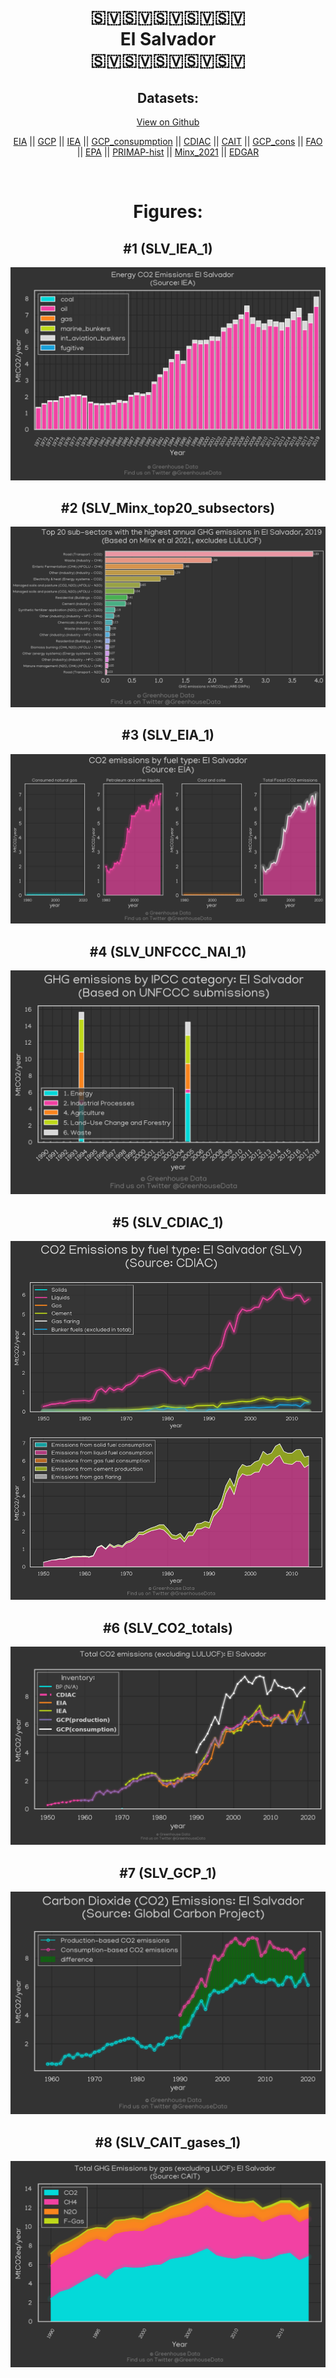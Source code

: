 
<center>
<h1 align="center">
🇸🇻🇸🇻🇸🇻🇸🇻🇸🇻
<br>
El Salvador
<br>
🇸🇻🇸🇻🇸🇻🇸🇻🇸🇻
</h1>
<h2>Datasets:</h2>
<p><a href="https://github.com/dquintani/GreenhouseData/tree/master/country_data/SLV_El Salvador/data">View on Github</a>
<br></p><p><a href="data/SLV_EIA.csv">EIA</a> || <a href="data/SLV_GCP.csv">GCP</a> || <a href="data/SLV_IEA.csv">IEA</a> || <a href="data/SLV_GCP_consupmption.csv">GCP_consupmption</a> || <a href="data/SLV_CDIAC.csv">CDIAC</a> || <a href="data/SLV_CAIT.csv">CAIT</a> || <a href="data/SLV_GCP_cons.csv">GCP_cons</a> || <a href="data/SLV_FAO.csv">FAO</a> || <a href="data/SLV_EPA.csv">EPA</a> || <a href="data/SLV_PRIMAP-hist.csv">PRIMAP-hist</a> || <a href="data/SLV_Minx_2021.csv">Minx_2021</a> || <a href="data/SLV_EDGAR.csv">EDGAR</a></p><p><br></p>
<h1>Figures:</h1><h2>#1 (SLV_IEA_1)</h2>
<p><img alt="" src="figures/SLV_IEA_1.png" /></p><h2>#2 (SLV_Minx_top20_subsectors)</h2>
<p><img alt="" src="figures/SLV_Minx_top20_subsectors.png" /></p><h2>#3 (SLV_EIA_1)</h2>
<p><img alt="" src="figures/SLV_EIA_1.png" /></p><h2>#4 (SLV_UNFCCC_NAI_1)</h2>
<p><img alt="" src="figures/SLV_UNFCCC_NAI_1.png" /></p><h2>#5 (SLV_CDIAC_1)</h2>
<p><img alt="" src="figures/SLV_CDIAC_1.png" /></p><h2>#6 (SLV_CO2_totals)</h2>
<p><img alt="" src="figures/SLV_CO2_totals.png" /></p><h2>#7 (SLV_GCP_1)</h2>
<p><img alt="" src="figures/SLV_GCP_1.png" /></p><h2>#8 (SLV_CAIT_gases_1)</h2>
<p><img alt="" src="figures/SLV_CAIT_gases_1.png" /></p>